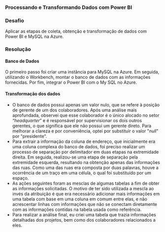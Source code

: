 ### Processando e Transformando Dados com Power BI

### Desafio 

 Aplicar as etapas de coleta, obtenção e transformação de dados com Power BI e MySQL na Azure. 

### Resolução

#### Banco de Dados
O primeiro passo foi criar uma instância para MySQL na Azure. Em seguida, utilizando o Workbench, montar o banco de dados com as informações fornecidas. Por fim, integrar o Power BI com o My SQL no Azure.

#### Transformação dos dados
- O banco de dados possui apenas um valor nulo, que se refere à posição de gerente de um dos colaboradores. Após uma análise mais aprofundada, observei que esse colaborador é o único alocado no setor “*headquarter*” e é responsável por supervisionar os dois outros gerentes, o que significa que ele não possui um gerente direto. Para melhorar a clareza e por conveniência, optei por substituir o valor "*null*" por "presidente".
- Para extrair a informação da coluna de endereço, que inicialmente era uma coluna complexa do banco de dados, foi preciso realizar um processo de separação por delimitador em duas etapas na extremidade direita. Em seguida, realizou-se uma etapa de separação pela extremidade esquerda, resultando na obtenção apenas das informações das ruas. Como uma das ruas era composta por duas palavras, houve a ocorrência de um traço em uma célula, o qual foi substituído por um espaço.
- As ações seguintes foram as mesclas de algumas tabelas a fim de obter as informações solicitadas. O motivo de ter sido utilizada a mescla ao invés da atribuição é que era necessário adicionar mais informações em uma tabela com base em uma coluna em comum entre elas, e não acrescentar linhas com informações que não se conectam diretamente com as informações contidas na tabela usada como referência.
- Para realizar a análise final, eu criei uma tabela que trazia informações detalhadas dos projetos, bem como dos colaboradores relacionados a eles. 


